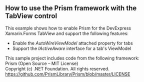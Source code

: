 ## How to use the Prism framework with the TabView control 

This example shows how to enable Prism for the DevExpress Xamarin.Forms TabView and support the following features:
- Enable the *AutoWireViewModel* attached property for tabs
- Support the *IActiveAware* interface for a tab's ViewModel

This sample project includes code from the following framework:  
Prism (Open Source – MIT License)  
Copyright (c) .NET Foundation. All rights reserved.  
https://github.com/PrismLibrary/Prism/blob/master/LICENSE  
